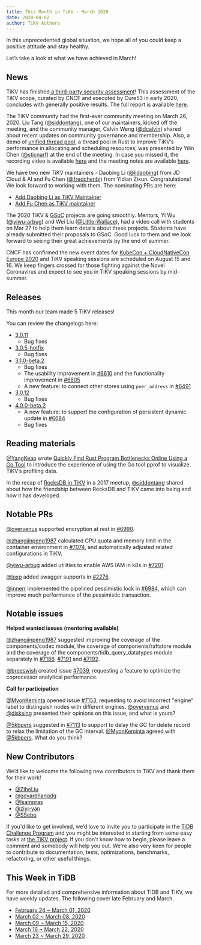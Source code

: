 ```yaml
---
title: This Month in TiKV - March 2020
date: 2020-04-02
author: TiKV Authors
---
```


In this unprecedented global situation, we hope all of you could keep a positive attitude and stay healthy.  

Let’s take a look at what we have achieved in March!

## News

TiKV has finished[ a third-party security assessment](https://tikv.org/blog/tikv-pass-security-audit/)! This assessment of the TiKV scope, curated by CNCF and executed by Cure53 in early 2020, concludes with generally positive results. The full report is available [here](https://tikv.org/blog/TiKV-Security-Audit.pdf).

The TiKV community had the first-ever community meeting on March 26, 2020. Liu Tang ([@siddontang](https://github.com/siddontang)), one of our maintainers, kicked off the meeting, and the community manager, Calvin Weng ([@dcalvin](https://github.com/dcalvin)) shared about recent updates on community governance and membership. Also, a demo of [unified thread pool](https://docs.google.com/presentation/d/1HWC9SmthBdbp633wLCtORRvCwQqAfJ8zWkjr82O_gN0/edit#slide=id.g71ef919454_1_5), a thread pool in Rust to improve TiKV’s performance in allocating and scheduling resources, was presented by Yilin Chen ([@sticnarf](https://github.com/sticnarf)) at the end of the meeting. In case you missed it, the recording video is available [here](https://www.youtube.com/watch?v=hkDvakA-efA&feature=youtu.be) and the meeting notes are available [here](https://docs.google.com/document/d/1CWUAkBrcm9KPclAu8fWHZzByZ0yhsQdRggnEdqtRMQ8/edit#heading=h.ut5w82fnx9bc).

We have two new TiKV maintainers - Daobing Li ([@lidaobing](https://github.com/lidaobing)) from JD Cloud & AI and Fu Chen ([@fredchenbj](https://github.com/fredchenbj)) from Yidian Zixun. Congratulations! We look forward to working with them. The nominating PRs are here:

*   [Add Daobing Li as TiKV Maintainer](https://github.com/tikv/tikv/pull/7237)
*   [Add Fu Chen as TiKV maintainer](https://github.com/tikv/tikv/pull/7259)

The 2020 TiKV & [GSoC](https://summerofcode.withgoogle.com/) projects are going smoothly. Mentors, Yi Wu ([@yiwu-arbug](https://github.com/yiwu-arbug)) and Wei Liu ([@Little-Wallace](https://github.com/Little-Wallace)), had a video call with students on Mar 27 to help them learn details about these projects. Students have already submitted their proposals to GSoC. Good luck to them and we look forward to seeing their great achievements by the end of summer. 

CNCF has confirmed the new event dates for [KubeCon + CloudNativeCon Europe 2020](https://events.linuxfoundation.org/kubecon-cloudnativecon-europe/) and TiKV speaking sessions are scheduled on August 15 and 16. We keep fingers crossed for those fighting against the Novel Coronavirus and expect to see you in TiKV speaking sessions by mid-summer. 

## Releases

This month our team made 5 TiKV releases!

You can review the changelogs here:

*   [3.0.11](https://github.com/tikv/tikv/releases/tag/v3.0.11)
    *   Bug fixes
*   [3.0.5-hotfix](https://github.com/tikv/tikv/releases/tag/v3.0.5-hotfix)
    *   Bug fixes
*   [3.1.0-beta.2](https://github.com/tikv/tikv/releases/tag/v3.1.0-beta.2)
    *   Bug fixes
    *   The usability improvement in [#6610](https://github.com/tikv/tikv/pull/6610) and the functionality improvement in [#6605](https://github.com/tikv/tikv/pull/6605)
    *   A new feature: to connect other stores using `peer_address` in [#6491](https://github.com/tikv/tikv/pull/6491)
*   [3.0.12](https://github.com/tikv/tikv/releases/tag/v3.0.12)
    *   Bug fixes
*   [4.0.0-beta.2](https://github.com/tikv/tikv/releases/tag/v4.0.0-beta.2)
    *   A new feature: to support the configuration of persistent dynamic update in [#6684](https://github.com/tikv/tikv/pull/6684)
    *   Bug fixes

## Reading materials

[@YangKeao](https://github.com/YangKeao) wrote [Quickly Find Rust Program Bottlenecks Online Using a Go Tool](https://pingcap.com/blog/quickly-find-rust-program-bottlenecks-online-using-a-go-tool/) to introduce the experience of using the Go tool pprof to visualize TiKV’s profiling data.

In the recap of [RocksDB in TiKV](https://tikv.org/blog/rocksdb-in-tikv/) in a 2017 meetup, [@siddontang](https://github.com/siddontang) shared about how the friendship between RocksDB and TiKV came into being and how it has developed. 

## Notable PRs

[@overvenus](https://github.com/overvenus) supported encryption at rest in [#6990](https://github.com/tikv/tikv/pull/6990).

[@zhangjinpeng1987](https://github.com/zhangjinpeng1987) calculated CPU quota and memory limit in the container environment in [#7074](https://github.com/tikv/tikv/pull/7074), and automatically adjusted related configurations in TiKV.

[@yiwu-arbug](https://github.com/yiwu-arbug) added utilities to enable AWS IAM in k8s in [#7201](https://github.com/tikv/tikv/pull/7201).

[@loxp](https://github.com/loxp) added swagger supports in [#2276](https://github.com/pingcap/pd/pull/2276).

[@innerr](https://github.com/innerr) implemented the pipelined pessimistic lock in [#6984](https://github.com/tikv/tikv/pull/6984), which can improve much performance of the pessimistic transaction.

## Notable issues

**Helped wanted issues (mentoring available)**

[@zhangjinpeng1987](https://github.com/zhangjinpeng1987) suggested improving the coverage of the components/codec module, the coverage of components/raftstore module and the coverage of the components/tidb_query_datatypes module separately in [#7186](https://github.com/tikv/tikv/issues/7186), [#7191](https://github.com/tikv/tikv/issues/7191) and [#7192](https://github.com/tikv/tikv/issues/7192).

[@breeswish](https://github.com/breeswish) created issue [#7039](https://github.com/tikv/tikv/issues/7039), requesting a feature to optimize the coprocessor analytical performance.

**Call for participation**

[@MyonKeminta](https://github.com/MyonKeminta) opened issue [#7153](https://github.com/tikv/tikv/issues/7153), requesting to avoid incorrect "engine" label to distinguish nodes with different engines. [@overvenus](https://github.com/overvenus) and [@disksing](https://github.com/disksing) presented their opinions on this issue, and what is yours?

[@5kbpers](https://github.com/5kbpers) suggested in [#7113](https://github.com/tikv/tikv/issues/7113) to support to delay the GC for delete record to relax the limitation of the GC interval. [@MyonKeminta](https://github.com/MyonKeminta) agreed with [@5kbpers](https://github.com/5kbpers). What do you think?

## New Contributors

We’d like to welcome the following new contributors to TiKV and thank them for their work!

*   [@ZiheLiu](https://github.com/ZiheLiu)
*   [@govardhangdg](https://github.com/govardhangdg)
*   [@Isampras](https://github.com/lsampras)
*   [@ziyi-yan](https://github.com/ziyi-yan)
*   [@SSebo](https://github.com/SSebo)

If you'd like to get involved, we’d love to invite you to participate in the [TiDB Challenge Program](https://pingcap.com/blog/tidb-usability-challenge-dare-to-dream-bigger/) and you might be interested in starting from some easy tasks at [the TiKV project](https://github.com/tikv/tikv/projects/20). If you don't know how to begin, please leave a comment and somebody will help you out. We're also very keen for people to contribute to documentation, tests, optimizations, benchmarks, refactoring, or other useful things.

## This Week in TiDB

For more detailed and comprehensive information about TiDB and TiKV, we have weekly updates. The following cover late February and March.

*   [February 24 ~ March 01, 2020](https://pingcap.com/weekly/2020-03-02-tidb-weekly/)
*   [March 02 ~ March 08, 2020](https://pingcap.com/weekly/2020-03-09-tidb-weekly/)
*   [March 09 ~ March 15, 2020](https://pingcap.com/weekly/2020-03-16-tidb-weekly/)
*   [March 16 ~ March 22, 2020](https://pingcap.com/weekly/2020-03-23-tidb-weekly/)
*   [March 23 ~ March 29, 2020](https://pingcap.com/weekly/2020-03-30-tidb-weekly/)